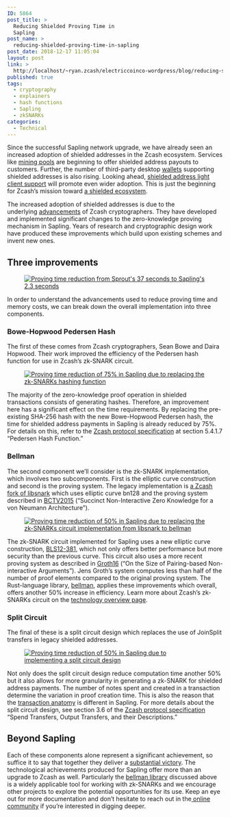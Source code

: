 ```yaml
---
ID: 5864
post_title: >
  Reducing Shielded Proving Time in
  Sapling
post_name: >
  reducing-shielded-proving-time-in-sapling
post_date: 2018-12-17 11:05:04
layout: post
link: >
  http://localhost/~ryan.zcash/electriccoinco-wordpress/blog/reducing-shielded-proving-time-in-sapling/
published: true
tags:
  - cryptography
  - explainers
  - hash functions
  - Sapling
  - zkSNARKs
categories:
  - Technical
---
```

<!-- wp:paragraph -->
<p>Since the successful Sapling network upgrade, we have already seen an increased adoption of shielded addresses in the Zcash ecosystem. Services like <a href="https://www.zcashcommunity.com/mining/mining-pools/">mining pools</a> are beginning to offer shielded address payouts to customers. Further, the number of third-party desktop <a href="https://z.cash/wallets/">wallets</a> supporting shielded addresses is also rising. Looking ahead,&nbsp;<a href="https://z.cash/blog/introducing-the-zcash-reference-wallet/">shielded address light client support</a> will promote even wider adoption. This is just the beginning for Zcash’s mission toward <a href="https://z.cash/blog/shielded-ecosystem">a shielded ecosystem</a>.<br /></p>
<!-- /wp:paragraph -->
<!-- wp:paragraph -->
<p>The increased adoption of shielded addresses is due to the underlying&nbsp;<a href="https://z.cash/blog/cultivating-sapling-faster-zksnarks/">advancements</a>&nbsp;of Zcash cryptographers. They have developed and implemented significant changes to the zero-knowledge proving mechanism in Sapling. Years of research and cryptographic design work have produced these improvements which build upon existing schemes and invent new ones. </p>
<!-- /wp:paragraph -->
<!-- wp:heading -->
<h2>Three improvements</h2>
<!-- /wp:heading -->
<!-- wp:image {"id":5865,"linkDestination":"media"} -->
<figure class="wp-block-image"><a href="https://dev-electriccoinco-wordpress.pantheonsite.io/wp-content/uploads/2018/12/proving-time-overview.png"><img src="https://dev-electriccoinco-wordpress.pantheonsite.io/wp-content/uploads/2018/12/proving-time-overview.png" alt="Proving time reduction from Sprout's 37 seconds to Sapling's 2.3 seconds" class="wp-image-5865"/></a></figure>
<!-- /wp:image -->
<!-- wp:paragraph -->
<p>In order to understand the advancements used to reduce proving time and memory costs, we can break down the overall implementation into three components.</p>
<!-- /wp:paragraph -->
<!-- wp:heading {"level":3} -->
<h3>Bowe-Hopwood Pedersen Hash</h3>
<!-- /wp:heading -->
<!-- wp:paragraph -->
<p>The first of these comes from Zcash cryptographers, Sean Bowe and Daira Hopwood. Their work improved the efficiency of the Pedersen hash function for use in Zcash’s zk-SNARK circuit. </p>
<!-- /wp:paragraph -->
<!-- wp:image {"id":5866,"linkDestination":"media"} -->
<figure class="wp-block-image"><a href="https://dev-electriccoinco-wordpress.pantheonsite.io/wp-content/uploads/2018/12/proving-time-step-1.png"><img src="https://dev-electriccoinco-wordpress.pantheonsite.io/wp-content/uploads/2018/12/proving-time-step-1.png" alt="Proving time reduction of 75% in Sapling due to replacing the zk-SNARKs hashing function" class="wp-image-5866"/></a></figure>
<!-- /wp:image -->
<!-- wp:paragraph -->
<p>The majority of the zero-knowledge proof operation in shielded transactions consists of generating hashes. Therefore, an improvement here has a significant effect on the time requirements. By replacing the pre-existing SHA-256 hash with the new Bowe-Hopwood Pedersen hash, the time for shielded address payments in Sapling is already reduced by 75%. For details on this, refer to the <a href="https://github.com/zcash/zips/blob/master/protocol/protocol.pdf">Zcash protocol specification</a> at section 5.4.1.7 “Pedersen Hash Function.” </p>
<!-- /wp:paragraph -->
<!-- wp:heading {"level":3} -->
<h3>Bellman</h3>
<!-- /wp:heading -->
<!-- wp:paragraph -->
<p>The second component we’ll consider is the zk-SNARK implementation, which involves two subcomponents. First is the elliptic curve construction and second is the proving system. The legacy implementation is <a href="https://github.com/zcash/libsnark">a Zcash fork of libsnark</a> which uses elliptic curve bn128 and the proving system described in <a href="https://eprint.iacr.org/2013/879.pdf">BCTV2015</a> (“Succinct Non-Interactive Zero Knowledge for a von Neumann Architecture”).</p>
<!-- /wp:paragraph -->
<!-- wp:image {"id":5867,"linkDestination":"media"} -->
<figure class="wp-block-image"><a href="https://dev-electriccoinco-wordpress.pantheonsite.io/wp-content/uploads/2018/12/proving-time-step-2.png"><img src="https://dev-electriccoinco-wordpress.pantheonsite.io/wp-content/uploads/2018/12/proving-time-step-2.png" alt="Proving time reduction of 50% in Sapling due to replacing the zk-SNARKs circuit implementation from libsnark to bellman" class="wp-image-5867"/></a></figure>
<!-- /wp:image -->
<!-- wp:paragraph -->
<p>The zk-SNARK circuit implemented for Sapling uses a new elliptic curve construction, <a href="https://z.cash/blog/new-snark-curve/">BLS12-381</a>, which not only offers better performance but more security than the previous curve. This circuit also uses a more recent proving system as described in <a href="https://eprint.iacr.org/2016/260.pdf">Groth16</a> (“On the Size of Pairing-based Non-interactive Arguments”). Jens Groth’s system computes less than half of the number of proof elements compared to the original proving system. The Rust-language library, <a href="https://z.cash/blog/bellman-zksnarks-in-rust/">bellman</a>, applies these improvements which overall, offers another 50% increase in efficiency. Learn more about Zcash’s zk-SNARKs circuit on the <a href="https://z.cash/technology/zksnarks/">technology overview page</a>.</p>
<!-- /wp:paragraph -->
<!-- wp:heading {"level":3} -->
<h3>Split Circuit</h3>
<!-- /wp:heading -->
<!-- wp:paragraph -->
<p>The final of these is a split circuit design which replaces the use of JoinSplit transfers in legacy shielded addresses.</p>
<!-- /wp:paragraph -->
<!-- wp:image {"id":5868,"linkDestination":"media"} -->
<figure class="wp-block-image"><a href="https://dev-electriccoinco-wordpress.pantheonsite.io/wp-content/uploads/2018/12/proving-time-step-3.png"><img src="https://dev-electriccoinco-wordpress.pantheonsite.io/wp-content/uploads/2018/12/proving-time-step-3.png" alt="Proving time reduction of 50% in Sapling due to implementing a split circuit design" class="wp-image-5868"/></a></figure>
<!-- /wp:image -->
<!-- wp:paragraph -->
<p>Not only does the split circuit design reduce computation time another 50% but it also allows for more granularity in generating a zk-SNARK for shielded address payments. The number of notes spent and created in a transaction determine the variation in proof creation time. This is also the reason that the <a href="https://z.cash/blog/sapling-transaction-anatomy/">transaction anatomy</a> is different in Sapling. For more details about the split circuit design, see section 3.6 of the <a href="https://github.com/zcash/zips/blob/master/protocol/protocol.pdf">Zcash protocol specification</a> “Spend Transfers, Output Transfers, and their Descriptions.”</p>
<!-- /wp:paragraph -->
<!-- wp:heading -->
<h2>Beyond Sapling</h2>
<!-- /wp:heading -->
<!-- wp:paragraph -->
<p>Each of these components alone represent a significant achievement, so suffice it to say that together they deliver a <a href="https://z.cash/blog/sapling-activation-complete/">substantial victory</a>. The technological achievements produced for Sapling offer more than an upgrade to Zcash as well. Particularly the <a href="https://github.com/zcash/librustzcash/tree/master/bellman">bellman library</a> discussed above is a widely applicable tool for working with zk-SNARKs and we encourage other projects to explore the potential opportunities for its use. Keep an eye out for more documentation and don’t hesitate to reach out in the<a href="https://chat.zcashcommunity.com"> online community</a> if you’re interested in digging deeper.<br /></p>
<!-- /wp:paragraph -->